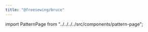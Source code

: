 ```yaml
---
title: "@freesewing/bruce"
---
```


import PatternPage from "../../../../src/components/pattern-page";

<PatternPage pattern="bruce" />
